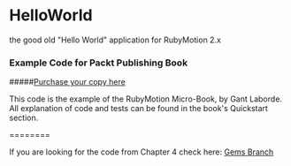 HelloWorld
==========

the good old "Hello World" application for RubyMotion 2.x

### Example Code for Packt Publishing Book ###
#####[Purchase your copy here](http://www.amazon.com/Instant-RubyMotion-Development-Gant-Laborde/dp/1849696527/ref=sr_1_3?ie=UTF8&qid=1379725279&sr=8-3&keywords=rubymotion)

This code is the example of the RubyMotion Micro-Book, by Gant Laborde.
All explanation of code and tests can be found in the book's Quickstart section.

========

If you are looking for the code from Chapter 4 check here:
[Gems Branch](https://github.com/GantMan/HelloWorld/tree/gem_refactor)
